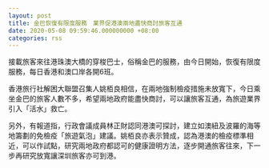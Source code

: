 ```yaml
---
layout: post
title: 金巴恢復有限度服務　業界促港澳兩地盡快商討旅客互通
date: 2020-05-08 09:59:46.000000000 +08:00
categories: rss
---
```


接載旅客來往港珠澳大橋的穿梭巴士，俗稱金巴的服務，由今日開始，恢復有限度服務，每日香港和澳口岸各開6班。

香港旅行社解困大聯盟召集人姚栢良相信，在兩地強制檢疫措施未放寬下，今日乘坐金巴的旅客人數不多，希望兩地政府能盡快商討，可以讓旅客互通，為旅遊業界引入「活水」救亡。

另外，有報道指，行政會議成員林正財認同港澳可探討，建立如澳紐及波羅的海等地籌劃的免檢疫「旅遊氣泡」建議。姚栢良亦表示贊成，認為港澳的檢疫標準相近，可以作試點，研究兩地政府都認可的健康證明方法，逐步開通旅客往來，下一步再研究放寬讓深圳旅客亦可到港。
